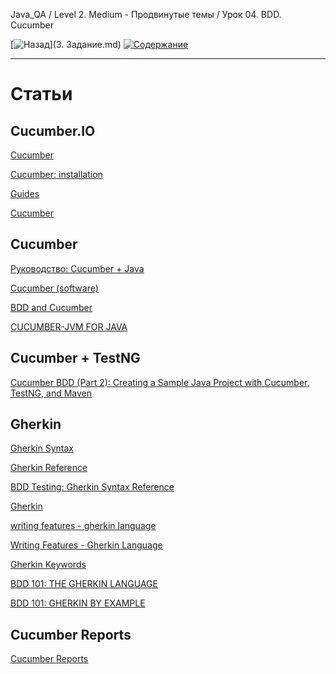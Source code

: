 Java_QA / Level 2. Medium - Продвинутые темы / Урок 04. BDD. Сucumber

[![Назад](https://img.shields.io/badge/-%D0%9D%D0%B0%D0%B7%D0%B0%D0%B4-brightgreen)](3. Задание.md)
[![Содержание](https://img.shields.io/badge/-%D0%A1%D0%BE%D0%B4%D0%B5%D1%80%D0%B6%D0%B0%D0%BD%D0%B8%D0%B5-purple)](README.md)

***

# Статьи

## Cucumber.IO

[Cucumber](https://cucumber.io/)

[Cucumber: installation](https://cucumber.io/docs/installation/)

[Guides](https://cucumber.io/docs/guides/)

[Cucumber](https://cucumber.io/docs/cucumber/)

## Cucumber

[Руководство: Cucumber + Java](https://habr.com/ru/post/332754/)

[Cucumber (software)](https://en.wikipedia.org/wiki/Cucumber_(software))

[BDD and Cucumber](https://dev.to/bushraalam/bdd-and-cucumber-24di)

[CUCUMBER-JVM FOR JAVA](https://automationpanda.com/2017/10/24/cucumber-jvm-for-java/)

## Cucumber + TestNG

[Cucumber BDD (Part 2): Creating a Sample Java Project with Cucumber, TestNG, and Maven](https://medium.com/agile-vision/cucumber-bdd-part-2-creating-a-sample-java-project-with-cucumber-testng-and-maven-127a1053c180)

## Gherkin

[Gherkin Syntax](https://cucumber.io/docs/gherkin/)

[Gherkin Reference](https://cucumber.io/docs/gherkin/reference/)

[BDD Testing: Gherkin Syntax Reference](https://www.bddtesting.com/gherkin-syntaxreference/)

[Gherkin](https://wellbehaved.readthedocs.io/Gherkin.html)

[writing features - gherkin language](https://docs.behat.org/en/v2.5/guides/1.gherkin.html)

[Writing Features - Gherkin Language](https://gist.github.com/dogoku/0c024c55ec124355f01472abc70550f5)

[Gherkin Keywords](https://toolsqa.com/cucumber/gherkin-keywords/)

[BDD 101: THE GHERKIN LANGUAGE](https://automationpanda.com/2017/01/26/bdd-101-the-gherkin-language/)

[BDD 101: GHERKIN BY EXAMPLE](https://automationpanda.com/2017/01/27/bdd-101-gherkin-by-example/)

## Cucumber Reports

[Cucumber Reports](https://toolsqa.com/selenium-cucumber-framework/cucumber-reports/)